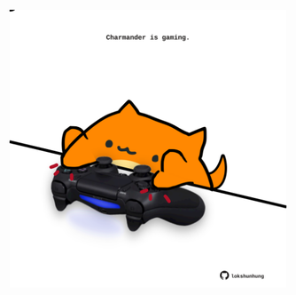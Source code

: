 <!-- built at 26/02/2023, 05:00:53 UTC -->
<p align="center">
  <img width="500" height="500" src="./ReadmeImage.svg">
</p>
